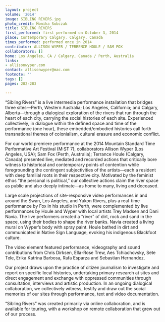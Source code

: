 ```yaml
---
layout: project
volume: '2014'
image: SIBLING_RIVERS.jpg
photo_credit: Monika Sobczak
title: SIBLING RIVERS
first_performed: first performed on October 3, 2014
place: Contemporary Calgary, Calgary, Canada
times_performed: performed once in 2014
contributor: ALLISON WYPER / TERRENCE HOULE / SAM FOX
collaborators: []
home: Los Angeles, CA / Calgary, Canada / Perth, Australia
links:
- allisonwyper.com
contact: allisonwyper@mac.com
footnote: ''
tags: []
pages: 282-283

---
```


“Sibling Rivers” is a live intermedia performance installation that bridges three sites—Perth, Western Australia; Los Angeles, California; and Calgary, Alberta—through a dialogical exploration of the rivers that run through the heart of each city, carrying the social histories of each site. Experienced collectively, in dialogue within the defined space and time of the performance (one hour), these embedded/embodied histories call forth transnational themes of colonialism, cultural erasure and economic conflict.

For our world premiere performance at the 2014 Mountain Standard Time Performative Art Festival (M:ST 7), collaborators Allison Wyper (Los Angeles, USA); Sam Fox (Perth, Australia); Terrance Houle (Calgary, Canada) presented live, mediated and recorded actions that critically bore witness to historical and contemporary points of contention while foregrounding the contingent subjectivities of the artists—each a resident with deep familial roots in their respective city. Motivated by the feminist ethos “the personal is political,” our collective actions claim the river space as public and also deeply intimate—as home to many, living and deceased.

Large scale projections of site-responsive video performances in and around the Swan, Los Angeles, and Yukon Rivers, plus a real-time performance by Fox in his studio in Perth, were complemented by live performances by Houle and Wyper with local artists Trey Madsen and Dani Navia. The live performers created a “river” of dirt, rock and sand in the space, using their bodies to shape the river banks. Navia created a living mural on Wyper’s body with spray paint. Houle bathed in dirt and communicated in Native Sign Language, evoking his indigenous Blackfoot culture.

The video element featured performance, videography and sound contributions from Chris Dirksen, Ella-Rose Trew, Aes Tchiachovsky, Sete Tele, Erika Katrina Barbosa, Rafa Esparza and Sebastian Hernandez.

Our project draws upon the practice of citizen journalism to investigate and report on specific local histories, undertaking primary research at sites and direct engagement and exchange with oppressed communities through consultation, interviews and artistic production. In an ongoing dialogical collaboration, we collectively witness, testify and draw out the social memories of our sites through performance, text and video documentation.

“Sibling Rivers” was created primarily via online collaboration, and is available for touring, with a workshop on remote collaboration that grew out of our process.
